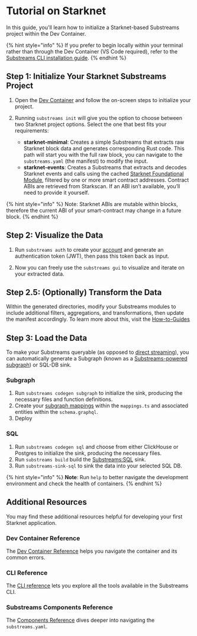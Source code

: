 Tutorial on Starknet
=================

In this guide, you'll learn how to initialize a Starknet-based Substreams project within the Dev Container.

{% hint style="info" %} 
 If you prefer to begin locally within your terminal rather than through the Dev Container (VS Code required), refer to the [Substreams CLI installation guide](../references/cli/installing-the-cli.md).
{% endhint %}

## Step 1: Initialize Your Starknet Substreams Project

1. Open the [Dev Container](https://github.com/streamingfast/substreams-starter) and follow the on-screen steps to initialize your project.

2. Running `substreams init` will give you the option to choose between two Starknet project options. Select the one that best fits your requirements:
    - **starknet-minimal**: Creates a simple Substreams that extracts raw Starknet block data and generates corresponding Rust code. This path will start you with the full raw block, you can navigate to the `substreams.yaml` (the manifest) to modify the input.
    - **starknet-events**: Creates a Substreams that extracts and decodes Starknet events and calls using the cached [Starknet Foundational Module](https://substreams.dev/packages/starknet-foundational/v0.1.4), filtered by one or more smart contract addresses. Contract ABIs are retrieved from Starkscan. If an ABI isn’t available, you’ll need to provide it yourself.

{% hint style="info" %} 
Note: Starknet ABIs are mutable within blocks, therefore the current ABI of your smart-contract may change in a future block. 
{% endhint %}
    
## Step 2: Visualize the Data

1. Run `substreams auth` to create your [account](https://thegraph.market/) and generate an authentication token (JWT), then pass this token back as input.

2. Now you can freely use the `substreams gui` to visualize and iterate on your extracted data.

## Step 2.5: (Optionally) Transform the Data 

Within the generated directories, modify your Substreams modules to include additional filters, aggregations, and transformations, then update the manifest accordingly. To learn more about this, visit the [How-to-Guides](../how-to-guides/develop-your-own-substreams/develop-your-own-substreams.md)

## Step 3: Load the Data

To make your Substreams queryable (as opposed to [direct streaming](../how-to-guides/sinks/stream/stream.md)), you can automatically generate a Subgraph (known as a [Substreams-powered subgraph](https://thegraph.com/docs/en/sps/introduction/)) or SQL-DB sink.

### Subgraph

1. Run `substreams codegen subgraph` to initialize the sink, producing the necessary files and function definitions. 
2. Create your [subgraph mappings](../how-to-guides/sinks/subgraph/triggers.md) within the `mappings.ts` and associated entities within the `schema.graphql`.
3.  Deploy

### SQL

1. Run `substreams codegen sql` and choose from either ClickHouse or Postgres to initialize the sink, producing the necessary files. 
2. Run `substreams build` build the [Substreams:SQL](../how-to-guides/sinks/sql/sql-sink.md) sink. 
3. Run `substreams-sink-sql` to sink the data into your selected SQL DB.

{% hint style="info" %}
**Note**: Run `help` to better navigate the development environment and check the health of containers. 
{% endhint %}

## Additional Resources

You may find these additional resources helpful for developing your first Starknet application.

### Dev Container Reference

The [Dev Container Reference](../references/devcontainer-ref.md) helps you navigate the container and its common errors. 

### CLI Reference

The [CLI reference](../references/cli/command-line-interface.md) lets you explore all the tools available in the Substreams CLI.

### Substreams Components Reference

The [Components Reference](../references/substreams-components/) dives deeper into navigating the `substreams.yaml`.
